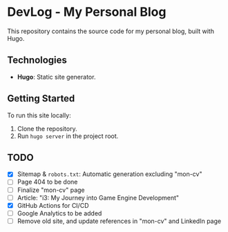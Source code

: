 # DevLog - My Personal Blog

This repository contains the source code for my personal blog, built with Hugo.

## Technologies

*   **Hugo**: Static site generator.

## Getting Started

To run this site locally:

1.  Clone the repository.
2.  Run `hugo server` in the project root.

## TODO

*   [x] Sitemap & `robots.txt`: Automatic generation excluding "mon-cv"
*   [ ] Page 404 to be done
*   [ ] Finalize "mon-cv" page
*   [ ] Article: "i3: My Journey into Game Engine Development"
*   [x] GitHub Actions for CI/CD
*   [ ] Google Analytics to be added
*   [ ] Remove old site, and update references in "mon-cv" and LinkedIn page
